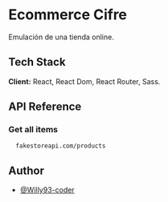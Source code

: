 # Ecommerce Cifre

Emulación de una tienda online.

## Tech Stack

**Client:** React, React Dom, React Router, Sass.

## API Reference

### Get all items

```http
  fakestoreapi.com/products
  ```
  
## Author

- [@Willy93-coder](https://www.github.com/Willy93-coder)